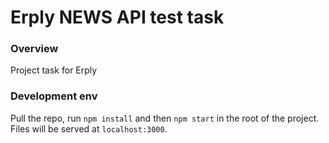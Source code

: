 # Erply NEWS API test task

### Overview 
Project task for Erply

### Development env
Pull the repo, run `npm install` and then `npm start` in the root of the project. Files will be served at `localhost:3000`.